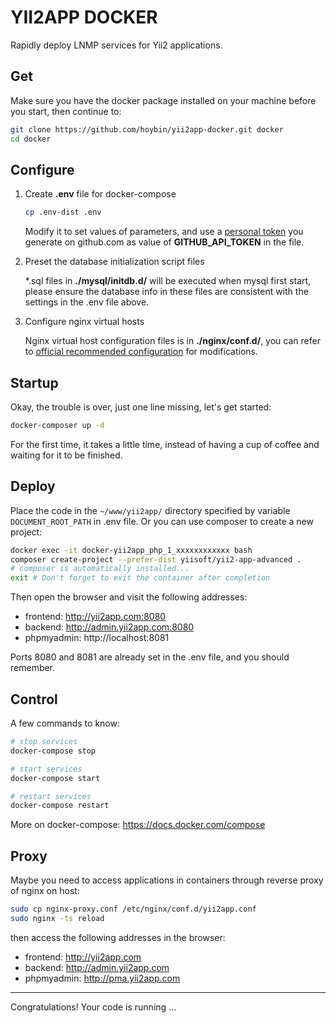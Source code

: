 # YII2APP DOCKER

Rapidly deploy LNMP services for Yii2 applications.

## Get

Make sure you have the docker package installed on your machine before you start, then continue to:

```bash
git clone https://github.com/hoybin/yii2app-docker.git docker
cd docker
```

## Configure

1. Create **.env** file for docker-compose

    ```bash
    cp .env-dist .env
    ```

    Modify it to set values of parameters, and use a [personal token](https://github.com/settings/tokens) you generate on github.com as value of **GITHUB_API_TOKEN** in the file.

2. Preset the database initialization script files

    *.sql files in **./mysql/initdb.d/** will be executed when mysql first start, please ensure the database info in these files are consistent with the settings in the .env file above.

3. Configure nginx virtual hosts

    Nginx virtual host configuration files is in **./nginx/conf.d/**, you can refer to [official recommended configuration](https://github.com/yiisoft/yii2/blob/master/docs/guide/start-installation.md#user-content-recommended-nginx-configuration-) for modifications.

## Startup

Okay, the trouble is over, just one line missing, let's get started:

```bash
docker-composer up -d
```

For the first time, it takes a little time, instead of having a cup of coffee and waiting for it to be finished.

## Deploy

Place the code in the `~/www/yii2app/` directory specified by variable `DOCUMENT_ROOT_PATH` in .env file. Or you can use composer to create a new project:

```bash
docker exec -it docker-yii2app_php_1_xxxxxxxxxxxx bash
composer create-project --prefer-dist yiisoft/yii2-app-advanced .
# composer is automatically installed...
exit # Don't forget to exit the container after completion
```

Then open the browser and visit the following addresses:

- frontend: http://yii2app.com:8080
- backend: http://admin.yii2app.com:8080
- phpmyadmin: http://localhost:8081

Ports 8080 and 8081 are already set in the .env file, and you should remember.

## Control

A few commands to know:

```bash
# stop services
docker-compose stop

# start services
docker-compose start

# restart services
docker-compose restart
```

More on docker-compose: https://docs.docker.com/compose

## Proxy

Maybe you need to access applications in containers through reverse proxy of nginx on host:

```bash
sudo cp nginx-proxy.conf /etc/nginx/conf.d/yii2app.conf
sudo nginx -ts reload
```

then access the following addresses in the browser:

- frontend: http://yii2app.com
- backend: http://admin.yii2app.com
- phpmyadmin: http://pma.yii2app.com

---

Congratulations! Your code is running ...
